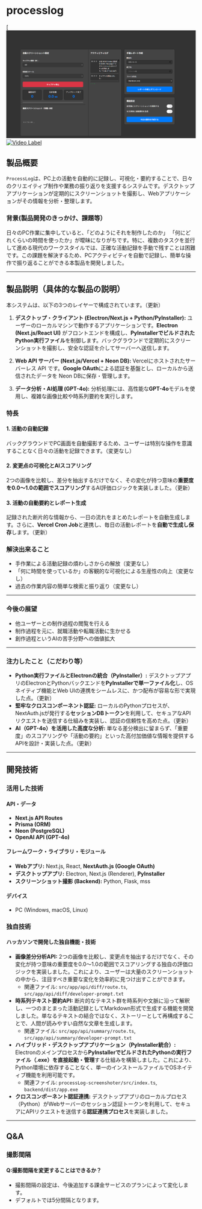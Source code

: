 # processlog

[![IMAGE ALT TEXT HERE](https://raw.githubusercontent.com/jphacks/sp_2501/refs/heads/main/sampleImage.png)
[![Video Label](http://img.youtube.com/vi/w3tBt64taQU/0.jpg)](https://youtu.be/w3tBt64taQU)
## 製品概要
`ProcessLog`は、PC上の活動を自動的に記録し、可視化・要約することで、日々のクリエイティブ制作や業務の振り返りを支援するシステムです。デスクトップアプリケーションが定期的にスクリーンショットを撮影し、Webアプリケーションがその情報を分析・整理します。

### 背景(製品開発のきっかけ、課題等）
日々のPC作業に集中していると、「どのようにそれを制作したのか」 「何にどれくらいの時間を使ったか」が曖昧になりがちです。特に、複数のタスクを並行して進める現代のワークスタイルでは、正確な活動記録を手動で残すことは困難です。この課題を解決するため、PCアクティビティを自動で記録し、簡単な操作で振り返ることができる本製品を開発しました。

---

## 製品説明（具体的な製品の説明）
本システムは、以下の3つのレイヤーで構成されています。（更新）

1.  **デスクトップ・クライアント (Electron/Next.js + Python/PyInstaller):**
    ユーザーのローカルマシンで動作するアプリケーションです。**Electron (Next.js/React UI)** がフロントエンドを構成し、**PyInstallerでビルドされたPython実行ファイル**を制御します。バックグラウンドで定期的にスクリーンショットを撮影し、安全な認証を介してサーバーへ送信します。

2.  **Web API サーバー (Next.js/Vercel + Neon DB):**
    Vercelにホストされたサーバーレス API です。**Google OAuth**による認証を基盤とし、ローカルから送信されたデータを Neon DBに保存・管理します。

3.  **データ分析・AI処理 (GPT-4o):**
    分析処理には、高性能な**GPT-4o**モデルを使用し、複雑な画像比較や時系列要約を実行します。

### 特長
#### 1. 活動の自動記録
バックグラウンドでPC画面を自動撮影するため、ユーザーは特別な操作を意識することなく日々の活動を記録できます。（変更なし）

#### 2. 変更点の可視化とAIスコアリング
2つの画像を比較し、差分を抽出するだけでなく、その変化が持つ意味の**重要度を0.0〜1.0の範囲でスコアリング**するAI評価ロジックを実装しました。（更新）

#### 3. 活動の自動要約とレポート生成
記録された断片的な情報から、一日の流れをまとめたレポートを自動生成します。さらに、**Vercel Cron Job**と連携し、毎日の活動レポートを**自動で生成し保存**します。（更新）

### 解決出来ること
* 手作業による活動記録の煩わしさからの解放（変更なし）
* 「何に時間を使っているか」の客観的な可視化による生産性の向上（変更なし）
* 過去の作業内容の簡単な検索と振り返り（変更なし）

---

### 今後の展望
* 他ユーザーとの制作過程の閲覧を行える
* 制作過程を元に、就職活動や転職活動に生かせる
* 創作過程というAIの苦手分野への価値拡大

---

### 注力したこと（こだわり等）
* **Python実行ファイルとElectronの統合（PyInstaller）:** デスクトップアプリのElectronとPythonバックエンドを**PyInstallerで単一ファイル化**し、OSネイティブ機能とWeb UIの連携をシームレスに、かつ配布が容易な形で実現した点。（更新）
* **堅牢なクロスコンポーネント認証:** ローカルのPythonプロセスが、NextAuth.jsが発行する**セッションDBトークン**を利用して、セキュアなAPIリクエストを送信する仕組みを実装し、認証の信頼性を高めた点。（更新）
* **AI（GPT-4o）を活用した高度な分析:** 単なる差分検出に留まらず、「重要度」のスコアリングや「活動の要約」といった高付加価値な情報を提供するAPIを設計・実装した点。（更新）

---

## 開発技術
### 活用した技術
#### API・データ
* **Next.js API Routes**
* **Prisma (ORM)**
* **Neon (PostgreSQL)**
* **OpenAI API (GPT-4o)**

#### フレームワーク・ライブラリ・モジュール
* **Webアプリ:** Next.js, React, **NextAuth.js (Google OAuth)**
* **デスクトップアプリ:** Electron, Next.js (Renderer), **PyInstaller**
* **スクリーンショット撮影 (Backend):** Python, Flask, mss

#### デバイス
* PC (Windows, macOS, Linux)

### 独自技術
#### ハッカソンで開発した独自機能・技術
* **画像差分分析API:** 2つの画像を比較し、変更点を抽出するだけでなく、その変化が持つ意味の重要度を0.0〜1.0の範囲でスコアリングする独自の評価ロジックを実装しました。これにより、ユーザーは大量のスクリーンショットの中から、注目すべき重要な変化を効率的に見つけ出すことができます。
    * 関連ファイル: `src/app/api/diff/route.ts`, `src/app/api/diff/developer-prompt.txt`
* **時系列テキスト要約API:** 断片的なテキスト群を時系列や文脈に沿って解釈し、一つのまとまった活動記録としてMarkdown形式で生成する機能を開発しました。単なるテキストの結合ではなく、ストーリーとして再構成することで、人間が読みやすい自然な文章を生成します。
    * 関連ファイル: `src/app/api/summary/route.ts`, `src/app/api/summary/developer-prompt.txt`
* **ハイブリッド・デスクトップアプリケーション（PyInstaller統合）:** Electronのメインプロセスから**PyInstallerでビルドされたPythonの実行ファイル（.exe）を直接起動・管理**する仕組みを構築しました。これにより、Python環境に依存することなく、単一のインストールファイルでOSネイティブ機能を利用可能です。
    * 関連ファイル: `processLog-screenshoter/src/index.ts`, `backend/dist/app.exe`
* **クロスコンポーネント認証連携:** デスクトップアプリのローカルプロセス（Python）がWebサーバーのセッション認証トークンを利用して、セキュアにAPIリクエストを送信する**認証連携プロセス**を実装しました。

---

## Q&A
### 撮影間隔
#### Q:撮影間隔を変更することはできるか？
-   撮影間隔の設定は、今後追加する課金サービスのプランによって変化します。
-   デフォルトでは5分間隔となります。
